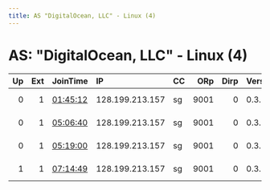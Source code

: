 ```yaml
---
title: AS "DigitalOcean, LLC" - Linux (4)
---
```


# AS: "DigitalOcean, LLC" - Linux (4)

|   Up |   Ext | JoinTime                                                                                            | IP              | CC   |   ORp |   Dirp | Version   | Contact                   | Nickname    |   eFamMembers |
|-----:|------:|:----------------------------------------------------------------------------------------------------|:----------------|:-----|------:|-------:|:----------|:--------------------------|:------------|--------------:|
|    0 |     1 | [01:45:12](https://metrics.torproject.org/rs.html#details/1446A7C877CA7B65A67482D0C823457A057EEB1D) | 128.199.213.157 | sg   |  9001 |      0 | 0.3.3.7   | LTC Address: LcfRixS5CjCF | 948794crazy |             1 |
|    0 |     1 | [05:06:40](https://metrics.torproject.org/rs.html#details/3CF073F01F01EA773944AA3F2946BFF929A95017) | 128.199.213.157 | sg   |  9001 |      0 | 0.3.3.7   | LTC Address: LcfRixS5CjCF | 948794crazy |             1 |
|    0 |     1 | [05:19:00](https://metrics.torproject.org/rs.html#details/3653D5AEE26BBB4A430D65BD3372554559C13B2A) | 128.199.213.157 | sg   |  9001 |      0 | 0.3.3.7   | LTC Address: LcfRixS5CjCF | 948794crazy |             1 |
|    1 |     1 | [07:14:49](https://metrics.torproject.org/rs.html#details/BEDAE116169C49DC647DF7A8C54EEEF2267E798C) | 128.199.213.157 | sg   |  9001 |      0 | 0.3.3.7   | LTC Address: LcfRixS5CjCF | 948794crazy |             1 |
